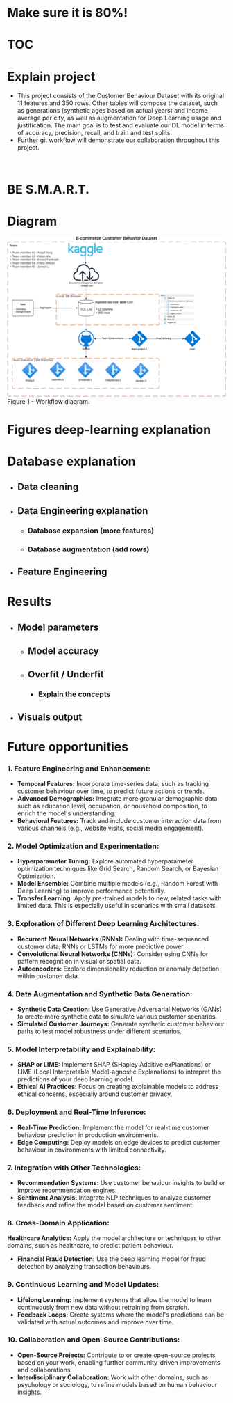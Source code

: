 # Make sure it is 80%!

# TOC

# Explain project

* This project consists of the Customer Behaviour Dataset with its original 11 features and 350 rows. Other tables will compose the dataset, such as generations (synthetic ages based on actual years) and income average per city, as well as augmentation for Deep Learning usage and justification. The main goal is to test and evaluate our DL model in terms of accuracy, precision, recall, and train and test splits.
* Further git workflow will demonstrate our collaboration throughout this project.

<BR>

# BE S.M.A.R.T.

# Diagram

![Workflow Diagram](data/Images/Diagram_02.png "Figure 1 - Workflow diagram.")
Figure 1 - Workflow diagram.

# Figures deep-learning explanation

# Database explanation

* ## Data cleaning
* ## Data Engineering explanation
	* ### Database expansion (more features)
	* ### Database augmentation (add rows)
* ## Feature Engineering

# Results
* ## Model parameters
	* ## Model accuracy
	* ## Overfit / Underfit
		* ### Explain the concepts
* ## Visuals output


# Future opportunities


### 1. **Feature Engineering and Enhancement:**
   - **Temporal Features:** Incorporate time-series data, such as tracking customer behaviour over time, to predict future actions or trends.
   - **Advanced Demographics:** Integrate more granular demographic data, such as education level, occupation, or household composition, to enrich the model's understanding.
   - **Behavioral Features:** Track and include customer interaction data from various channels (e.g., website visits, social media engagement).

### 2. **Model Optimization and Experimentation:**
   - **Hyperparameter Tuning:** Explore automated hyperparameter optimization techniques like Grid Search, Random Search, or Bayesian Optimization.
   - **Model Ensemble:** Combine multiple models (e.g., Random Forest with Deep Learning) to improve performance potentially.
   - **Transfer Learning:** Apply pre-trained models to new, related tasks with limited data. This is especially useful in scenarios with small datasets.

### 3. **Exploration of Different Deep Learning Architectures:**
   - **Recurrent Neural Networks (RNNs):** Dealing with time-sequenced customer data, RNNs or LSTMs for more predictive power.
   - **Convolutional Neural Networks (CNNs):** Consider using CNNs for pattern recognition in visual or spatial data.
   - **Autoencoders:** Explore dimensionality reduction or anomaly detection within customer data.

### 4. **Data Augmentation and Synthetic Data Generation:**
   - **Synthetic Data Creation:** Use Generative Adversarial Networks (GANs) to create more synthetic data to simulate various customer scenarios.
   - **Simulated Customer Journeys:** Generate synthetic customer behaviour paths to test model robustness under different scenarios.

### 5. **Model Interpretability and Explainability:**
   - **SHAP or LIME:** Implement SHAP (SHapley Additive exPlanations) or LIME (Local Interpretable Model-agnostic Explanations) to interpret the predictions of your deep learning model.
   - **Ethical AI Practices:** Focus on creating explainable models to address ethical concerns, especially around customer privacy.

### 6. **Deployment and Real-Time Inference:**
   - **Real-Time Prediction:** Implement the model for real-time customer behaviour prediction in production environments.
   - **Edge Computing:** Deploy models on edge devices to predict customer behaviour in environments with limited connectivity.

### 7. **Integration with Other Technologies:**
   - **Recommendation Systems:** Use customer behaviour insights to build or improve recommendation engines.
   - **Sentiment Analysis:** Integrate NLP techniques to analyze customer feedback and refine the model based on customer sentiment.

### 8. **Cross-Domain Application:**
   **Healthcare Analytics:** Apply the model architecture or techniques to other domains, such as healthcare, to predict patient behaviour.
   - **Financial Fraud Detection:** Use the deep learning model for fraud detection by analyzing transaction behaviours.

### 9. **Continuous Learning and Model Updates:**
   - **Lifelong Learning:** Implement systems that allow the model to learn continuously from new data without retraining from scratch.
   - **Feedback Loops:** Create systems where the model's predictions can be validated with actual outcomes and improve over time.

### 10. **Collaboration and Open-Source Contributions:**
   - **Open-Source Projects:** Contribute to or create open-source projects based on your work, enabling further community-driven improvements and collaborations.
   - **Interdisciplinary Collaboration:** Work with other domains, such as psychology or sociology, to refine models based on human behaviour insights.
